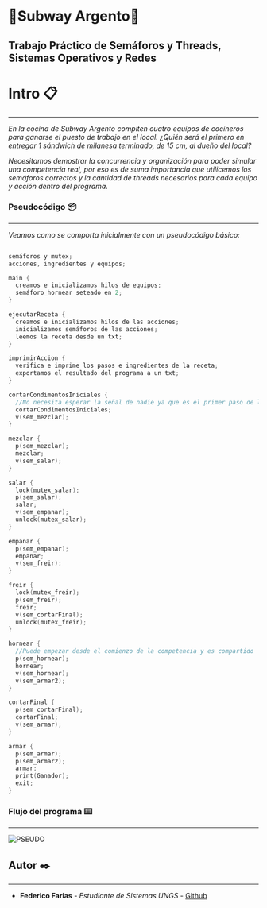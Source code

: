 # **:hamburger:Subway Argento:hamburger:**
## Trabajo Práctico de Semáforos y Threads, Sistemas Operativos y Redes




# Intro 📋

------------

_En la cocina de Subway Argento compiten cuatro equipos de cocineros
para ganarse el puesto de trabajo en el local. ¿Quién será el primero en
entregar 1 sándwich de milanesa terminado, de 15 cm, al dueño del
local?_

_Necesitamos demostrar la concurrencia y organización para poder simular una competencia real, por eso es de suma importancia que utilicemos los semáforos correctos y la cantidad de threads necesarios para cada equipo y acción dentro del programa._


### Pseudocódigo 📦

------------

_Veamos como se comporta inicialmente con un pseudocódigo básico:_
```c

semáforos y mutex;
acciones, ingredientes y equipos;

main {
  creamos e inicializamos hilos de equipos;
  semáforo_hornear seteado en 2;
}

ejecutarReceta {
  creamos e inicializamos hilos de las acciones;
  inicializamos semáforos de las acciones;
  leemos la receta desde un txt;
}

imprimirAccion {
  verifica e imprime los pasos e ingredientes de la receta;
  exportamos el resultado del programa a un txt;
}

cortarCondimentosIniciales {
  //No necesita esperar la señal de nadie ya que es el primer paso de la receta
  cortarCondimentosIniciales;
  v(sem_mezclar);
}

mezclar {
  p(sem_mezclar);
  mezclar;
  v(sem_salar);
}

salar {
  lock(mutex_salar);
  p(sem_salar);
  salar;
  v(sem_empanar);
  unlock(mutex_salar);
}

empanar {
  p(sem_empanar);
  empanar;
  v(sem_freir);
}

freir {
  lock(mutex_freir);
  p(sem_freir);
  freir;
  v(sem_cortarFinal);
  unlock(mutex_freir);
}

hornear {
  //Puede empezar desde el comienzo de la competencia y es compartido
  p(sem_hornear);
  hornear;
  v(sem_hornear);
  v(sem_armar2);
}

cortarFinal {
  p(sem_cortarFinal);
  cortarFinal;
  v(sem_armar);
}

armar {
  p(sem_armar);
  p(sem_armar2);
  armar;
  print(Ganador);
  exit;
}
```

### Flujo del programa ⌨️

------------

![PSEUDO](https://user-images.githubusercontent.com/22090492/115168134-43e8d800-a090-11eb-9221-f3ee32743eba.png)

## Autor ✒️

------------

* **Federico Farias** - *Estudiante de Sistemas UNGS* - [Github](https://github.com/frderickk)
